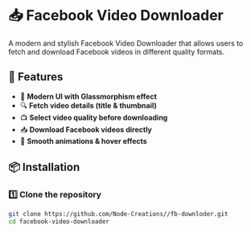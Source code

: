 # 📥 Facebook Video Downloader

A modern and stylish Facebook Video Downloader that allows users to fetch and download Facebook videos in different quality formats.

## 🚀 Features

- 🎨 **Modern UI with Glassmorphism effect**
- 🔍 **Fetch video details (title & thumbnail)**
- 📺 **Select video quality before downloading**
- 📥 **Download Facebook videos directly**
- 🔹 **Smooth animations & hover effects**

## 📦 Installation

### 1️⃣ **Clone the repository**
```bash
git clone https://github.com/Node-Creations//fb-downloder.git
cd facebook-video-downloader
